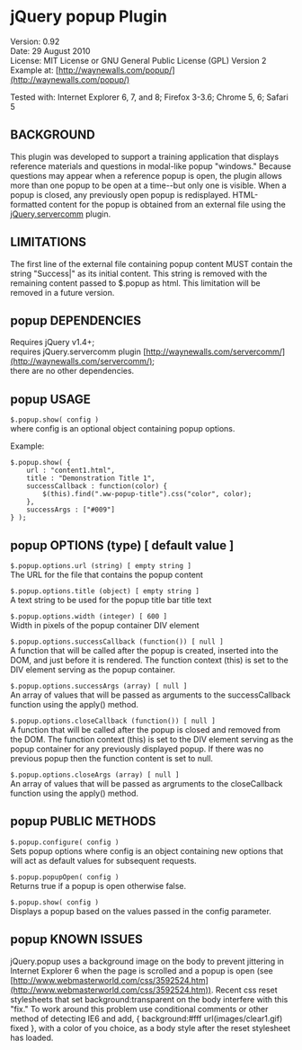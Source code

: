 # jQuery popup Plugin #

Version: 0.92  
Date: 29 August 2010  
License: MIT License or GNU General Public License (GPL) Version 2   
Example at: [http://waynewalls.com/popup/](http://waynewalls.com/popup/)

Tested with: Internet Explorer 6, 7, and 8; Firefox 3-3.6; Chrome 5, 6; Safari 5

## BACKGROUND ##

This plugin was developed to support a training application that displays
reference materials and questions in modal-like popup "windows." Because
questions may appear when a reference popup is open, the plugin allows more than
one popup to be open at a time--but only one is visible. When a popup is closed,
any previously open popup is redisplayed. HTML-formatted content for the popup
is obtained from an external file using the [jQuery.servercomm](http://waynewalls.com/servercomm/) plugin.

## LIMITATIONS ##

The first line of the external file containing popup content MUST contain the
string "Success|" as its initial content. This string is removed with the
remaining content passed to $.popup as html. This limitation will be removed in
a future version.


## popup DEPENDENCIES ##

Requires jQuery v1.4+;  
requires jQuery.servercomm plugin [http://waynewalls.com/servercomm/](http://waynewalls.com/servercomm/);  
there are no other dependencies.


## popup USAGE ##

`$.popup.show( config )`  
where config is an optional object containing popup options.

Example:

    $.popup.show( { 
        url : "content1.html", 
        title : "Demonstration Title 1", 
        successCallback : function(color) { 
            $(this).find(".ww-popup-title").css("color", color); 
        }, 
        successArgs : ["#009"] 
    } );
    

## popup OPTIONS (type) [ default value ] ##

`$.popup.options.url (string) [ empty string ]`  
The URL for the file that contains the popup content

`$.popup.options.title (object) [ empty string ]`  
A text string to be used for the popup title bar title text 

`$.popup.options.width (integer) [ 600 ]`  
Width in pixels of the popup container DIV element

`$.popup.options.successCallback (function()) [ null ]`  
A function that will be called after the popup is created, inserted into the
DOM, and just before it is rendered. The function context (this) is set to the
DIV element serving as the popup container.

`$.popup.options.successArgs (array) [ null ]`   
An array of values that will be passed as arguments to the successCallback
function using the apply() method.

`$.popup.options.closeCallback (function()) [ null ]`  
A function that will be called after the popup is closed and removed from the
DOM. The function context (this) is set to the DIV element serving as the popup
container for any previously displayed popup. If there was no previous popup
then the function content is set to null.

`$.popup.options.closeArgs (array) [ null ]`  
An array of values that will be passed as argruments to the closeCallback
function using the apply() method.


## popup PUBLIC METHODS ##

`$.popup.configure( config )`  
Sets popup options where config is an object containing new options that
will act as default values for subsequent requests.

`$.popup.popupOpen( config )`  
Returns true if a popup is open otherwise false.

`$.popup.show( config )`  
Displays a popup based on the values passed in the config parameter.


## popup KNOWN ISSUES

jQuery.popup uses a background image on the body to prevent jittering in
Internet Explorer 6 when the page is scrolled and a popup is open (see
[http://www.webmasterworld.com/css/3592524.htm](http://www.webmasterworld.com/css/3592524.htm)).
Recent css reset stylesheets that set background:transparent on the body
interfere with this "fix." To work around this problem use conditional comments
or other method of detecting IE6 and add, { background:#fff url(images/clear1.gif) fixed },
with a color of you choice, as a body style after the reset stylesheet has loaded.
